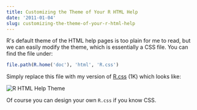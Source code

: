 ```yaml
---
title: Customizing the Theme of Your R HTML Help
date: '2011-01-04'
slug: customizing-the-theme-of-your-r-html-help
---
```


R's default theme of the HTML help pages is too plain for me to read, but we can easily modify the theme, which is essentially a CSS file. You can find the file under:

```r 
file.path(R.home('doc'), 'html', 'R.css')
```

Simply replace this file with my version of [R.css](https://github.com/yihui/configuration/raw/master/R.css) (1K) which looks like:

![R HTML Help Theme](http://i.imgur.com/9DReh.png)

Of course you can design your own `R.css` if you know CSS.

